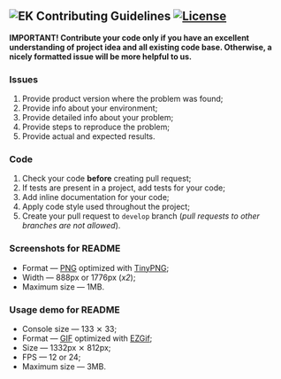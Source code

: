 ## ![EK](https://essentialkaos.com/16.svg) Contributing Guidelines [![License](https://gh.kaos.st/apache2.svg)](https://www.apache.org/licenses/LICENSE-2.0)

**IMPORTANT! Contribute your code only if you have an excellent understanding of project idea and all existing code base. Otherwise, a nicely formatted issue will be more helpful to us.**

### Issues

1. Provide product version where the problem was found;
2. Provide info about your environment;
3. Provide detailed info about your problem;
4. Provide steps to reproduce the problem;
5. Provide actual and expected results.

### Code

1. Check your code **before** creating pull request;
2. If tests are present in a project, add tests for your code;
3. Add inline documentation for your code;
4. Apply code style used throughout the project;
5. Create your pull request to `develop` branch (_pull requests to other branches are not allowed_).

### Screenshots for README

* Format — [PNG](https://en.wikipedia.org/wiki/Portable_Network_Graphics) optimized with [TinyPNG](https://tinypng.com);
* Width — 888px or 1776px (_x2_);
* Maximum size — 1MB.

### Usage demo for README

* Console size — 133 ⨯ 33;
* Format — [GIF](https://en.wikipedia.org/wiki/GIF) optimized with [EZGif](https://ezgif.com/optimize);
* Size — 1332px ⨯ 812px;
* FPS — 12 or 24;
* Maximum size — 3MB.
